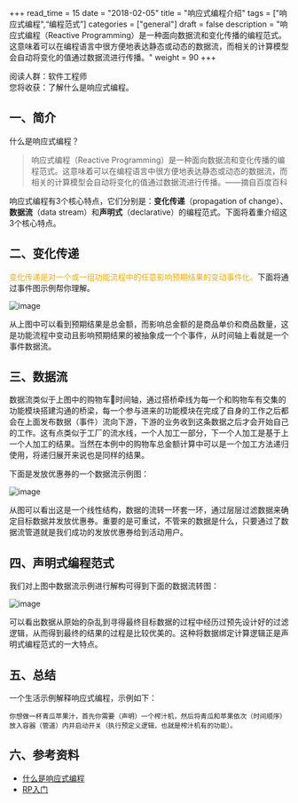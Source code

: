 
+++
read_time = 15
date = "2018-02-05"
title = "响应式编程介绍"
tags = ["响应式编程",“编程范式”]
categories = ["general"]
draft = false
description = "响应式编程（Reactive Programming）是一种面向数据流和变化传播的编程范式。这意味着可以在编程语言中很方便地表达静态或动态的数据流，而相关的计算模型会自动将变化的值通过数据流进行传播。"
weight = 90
+++

阅读人群：软件工程师   
您将收获：了解什么是响应式编程。

## 一、简介
什么是响应式编程？
> 响应式编程（Reactive Programming）是一种面向数据流和变化传播的编程范式。这意味着可以在编程语言中很方便地表达静态或动态的数据流，而相关的计算模型会自动将变化的值通过数据流进行传播。——摘自百度百科

响应式编程有3个核心特点，它们分别是：**变化传递**（propagation of change）、**数据流**（data stream）和**声明式**（declarative）的编程范式。下面将着重介绍这3个核心特点。

## 二、变化传递
<font color=#f1ab03>变化传递是对一个或一组功能流程中的任意影响预期结果的变动事件化。</font>下面将通过事件图示例帮你理解。

![image](http://assets.processon.com/chart_image/5aea6d81e4b0411f64e0bc26.png?_=1588645247626)

从上图中可以看到预期结果是总金额，而影响总金额的是商品单价和商品数量，这是功能流程中变动且影响预期结果的被抽象成一个个事件，从时间轴上看就是一个事件数据流。

## 三、数据流
数据流类似于上图中的购物车🛒时间轴，通过搭桥牵线为每一个和购物车有交集的功能模块搭建沟通的桥梁，每一个参与进来的功能模块在完成了自身的工作之后都会在上面发布数据（事件）流向下游，下游的业务收到这条数据之后才会开始自己的工作。这有点类似于工厂的流水线，一个人加工一部分，下一个人加工是基于上一个人加工的结果。当然在本例中的购物车总金额计算中可以是一个加工方法递归使用，将递归展开来说也是同样的结果。

下面是发放优惠券的一个数据流示例图：

![image](http://assets.processon.com/chart_image/5b8bae17e4b06fc64ae064c6.png?_=1588645173974)

从图可以看出这是一个线性结构，数据的流转一环套一环，通过层层过滤数据来确定目标数据并发放优惠券。重要的是可重试，不管来的数据是什么，只要通过了数据流管道就是我们成功的发放优惠券给到活动用户。

## 四、声明式编程范式
我们对上图中数据流示例进行解构可得到下面的数据流转图：

![image](http://assets.processon.com/chart_image/5aeabad3e4b039625b008599.png?_=1588645443333)

可以看出数据从原始的杂乱到寻得最终目标数据的过程中经历过预先设计好的过滤逻辑，从而得到最终的结果的过程是比较优美的。这种将数据绑定计算逻辑正是声明式编程范式的一大特点。


## 五、总结
一个生活示例解释响应式编程，示例如下：

```
你想做一杯青瓜苹果汁，首先你需要（声明）一个榨汁机，然后将青瓜和苹果依次（时间顺序）放入容器（管道）内并启动开关（执行预定义逻辑，也就是榨汁机有的功能）。
```


## 六、参考资料

- [什么是响应式编程](https://blog.csdn.net/get_set/article/details/79455258)  
- [RP入门](https://github.com/benjycui/introrx-chinese-edition)
